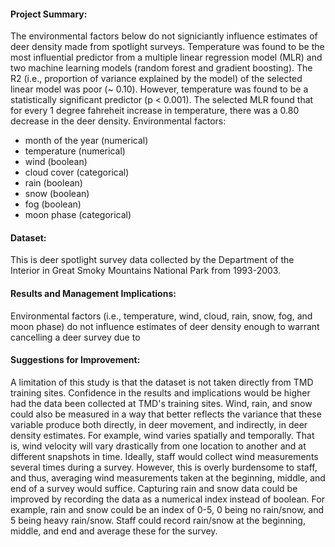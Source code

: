 #### Project Summary: 

The environmental factors below do not signiciantly influence estimates of deer density made from spotlight surveys.  Temperature was found to be the most influential predictor from a multiple linear regression model (MLR) and two machine learning models (random forest and gradient boosting).  The R2 (i.e., proportion of variance explained by the model) of the selected linear model was poor (~ 0.10).  However, temperature was found to be a statistically significant predictor (p < 0.001).  The selected MLR found that for every 1 degree fahreheit increase in temperature, there was a 0.80 decrease in the deer density. Environmental factors: 

* month of the year (numerical)
* temperature (numerical)
* wind (boolean)
* cloud cover (categorical)
* rain (boolean)
* snow (boolean)
* fog (boolean)
* moon phase (categorical)

#### Dataset: 

This is deer spotlight survey data collected by the Department of the Interior in Great Smoky Mountains National Park from 1993-2003.

####  Results and Management Implications: 

Environmental factors (i.e., temperature, wind, cloud, rain, snow, fog, and moon phase) do not influence estimates of deer density enough to warrant cancelling a deer survey due to 

#### Suggestions for Improvement: 

A limitation of this study is that the dataset is not taken directly from TMD training sites.  Confidence in the results and implications would be higher had the data been collected at TMD's training sites.  Wind, rain, and snow could also be measured in a way that better reflects the variance that these variable produce both directly, in deer movement, and indirectly, in deer density estimates.  For example, wind varies spatially and temporally. That is, wind velocity will vary drastically from one location to another and at different snapshots in time. Ideally, staff would collect wind measurements several times during a survey.  However, this is overly burdensome to staff, and thus, averaging wind measurements taken at the beginning, middle, and end of a survey would suffice.  Capturing rain and snow data could be improved by recording the data as a numerical index instead of boolean.  For example, rain and snow could be an index of 0-5, 0 being no rain/snow, and 5 being heavy rain/snow.  Staff could record rain/snow at the beginning, middle, and end and average these for the survey.  
